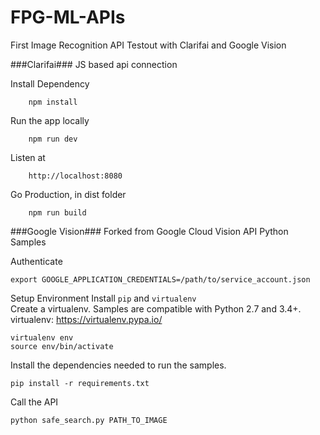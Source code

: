 # FPG-ML-APIs
First Image Recognition API Testout with Clarifai and Google Vision

###Clarifai###
JS based api connection

Install Dependency
```
	npm install
```

Run the app locally
```
	npm run dev
```

Listen at
```
	http://localhost:8080
```

Go Production, in dist folder
```
	npm run build
```

###Google Vision###
Forked from Google Cloud Vision API Python Samples

Authenticate
```
export GOOGLE_APPLICATION_CREDENTIALS=/path/to/service_account.json
```

Setup Environment
Install `pip` and `virtualenv`  
Create a virtualenv. Samples are compatible with Python 2.7 and 3.4+.
virtualenv: https://virtualenv.pypa.io/
```
virtualenv env
source env/bin/activate
```

Install the dependencies needed to run the samples.
```
pip install -r requirements.txt
```

Call the API
```
python safe_search.py PATH_TO_IMAGE
```
